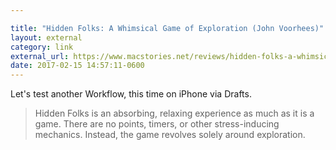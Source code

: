 ```yaml
---

title: "Hidden Folks: A Whimsical Game of Exploration (John Voorhees)"
layout: external
category: link
external_url: https://www.macstories.net/reviews/hidden-folks-a-whimsical-game-of-exploration/
date: 2017-02-15 14:57:11-0600
---
```


Let's test another Workflow, this time on iPhone via Drafts. 

> Hidden Folks is an absorbing, relaxing experience as much as it is a game. There are no points, timers, or other stress-inducing mechanics. Instead, the game revolves solely around exploration. 